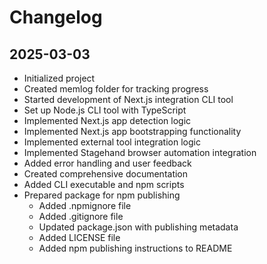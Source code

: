 # Changelog

## 2025-03-03
- Initialized project
- Created memlog folder for tracking progress
- Started development of Next.js integration CLI tool
- Set up Node.js CLI tool with TypeScript
- Implemented Next.js app detection logic
- Implemented Next.js app bootstrapping functionality
- Implemented external tool integration logic
- Implemented Stagehand browser automation integration
- Added error handling and user feedback
- Created comprehensive documentation
- Added CLI executable and npm scripts
- Prepared package for npm publishing
  - Added .npmignore file
  - Added .gitignore file
  - Updated package.json with publishing metadata
  - Added LICENSE file
  - Added npm publishing instructions to README
